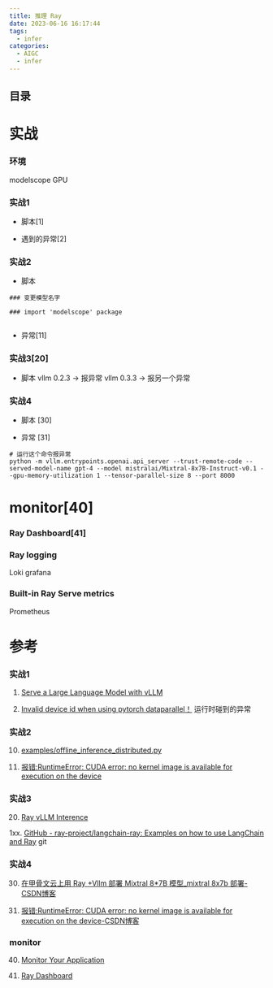 ```yaml
---
title: 推理 Ray 
date: 2023-06-16 16:17:44
tags:
  - infer
categories: 
  - AIGC
  - infer 
---
```


<p></p>
<!-- more -->

## 目录
<!-- toc -->

# 实战
### 环境
modelscope  GPU

### 实战1
+ 脚本[1]

+ 遇到的异常[2]

### 实战2
+ 脚本
``` shell
### 变更模型名字

### import 'modelscope' package


```

+ 异常[11]

### 实战3[20]
+ 脚本
vllm   0.2.3 -> 报异常
vllm  0.3.3 -> 报另一个异常


### 实战4
+ 脚本 [30]

+ 异常 [31]
```
# 运行这个命令报异常
python -m vllm.entrypoints.openai.api_server --trust-remote-code --served-model-name gpt-4 --model mistralai/Mixtral-8x7B-Instruct-v0.1 --gpu-memory-utilization 1 --tensor-parallel-size 8 --port 8000

```

# monitor[40]
### Ray Dashboard[41]
### Ray logging
Loki  grafana
### Built-in Ray Serve metrics
Prometheus 

# 参考
### 实战1
1. [Serve a Large Language Model with vLLM](https://docs.ray.io/en/master/serve/tutorials/vllm-example.html)

2. [Invalid device id when using pytorch dataparallel！](https://stackoverflow.com/questions/60750288/invalid-device-id-when-using-pytorch-dataparallel)  运行时碰到的异常

### 实战2
10. [examples/offline_inference_distributed.py](https://github.com/vllm-project/vllm/blob/main/examples/offline_inference_distributed.py)

11. [报错:RuntimeError: CUDA error: no kernel image is available for execution on the device](https://blog.csdn.net/zh515858237/article/details/135262401)

### 实战3
20. [Ray vLLM Interence](https://github.com/asprenger/ray_vllm_inference)


1xx. [GitHub - ray-project/langchain-ray: Examples on how to use LangChain and Ray](https://github.com/ray-project/langchain-ray/tree/main) git

### 实战4
30. [在甲骨文云上用 Ray +Vllm 部署 Mixtral 8*7B 模型_mixtral 8x7b 部署-CSDN博客](https://blog.csdn.net/engchina/article/details/135455197)

31. [报错:RuntimeError: CUDA error: no kernel image is available for execution on the device-CSDN博客](https://blog.csdn.net/zh515858237/article/details/135262401)

### monitor
40. [Monitor Your Application](https://docs.ray.io/en/master/serve/monitoring.html)

41. [Ray Dashboard ](https://docs.ray.io/en/master/ray-observability/getting-started.html)